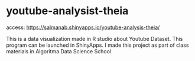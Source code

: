 # youtube-analysist-theia

access:
https://salmanab.shinyapps.io/youtube-analysis-theia/

This is a data visualization made in R studio about Youtube Dataset. 
This program can be launched in ShinyApps. 
I made this project as part of class materials in Algoritma Data Science School
